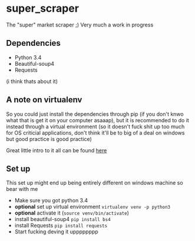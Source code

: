 # super_scraper
The "super" market scraper ;)
Very much a work in progress


## Dependencies
* Python 3.4
* Beautiful-soup4
* Requests

(i think thats about it)

## A note on virtualenv
So you could just install the dependencies through pip (if you don't knwo what
that is get it on your computer asaaap), but it is recommended to do it
instead through a virtual environment (so it doesn't fuck shit up too much for
OS criticial applications, don't think it'll be to big of a deal on windows
but good practice is good practice)

Great little intro to it all can be found
[here](http://docs.python-guide.org/en/latest/dev/virtualenvs/)

## Set up
This set up might end up being entirely different on windows machine so bear
with me

* Make sure you got python 3.4
* **optional** set up virtual environment `virtualenv venv -p python3`
* **optional** activate it (`source venv/bin/activate`)
* install beautiful-soup4 `pip install bs4`
* install Requests `pip install requests`
* Start fucking deving it upppppppp


